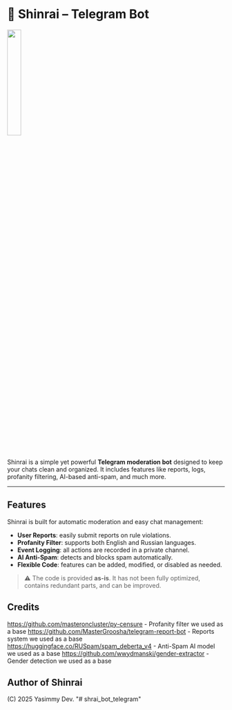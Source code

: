 # 💜 Shinrai – Telegram Bot
<img src="https://camo.githubusercontent.com/db948803683d166254fd52107b45e7bb9d670a19daf933a4d327944cb6aa0b13/68747470733a2f2f692e6962622e636f2f6e7037597078502f46697265666c792d62616e6e65722d666f722d626f742d546578742d532d482d492d4e2d522d412d492d3530383632362e6a7067" width="25%" align="center" />


Shinrai is a simple yet powerful **Telegram moderation bot** designed to keep your chats clean and organized. It includes features like reports, logs, profanity filtering, AI-based anti-spam, and much more.

---

## Features
Shinrai is built for automatic moderation and easy chat management:

- **User Reports**: easily submit reports on rule violations.
- **Profanity Filter**: supports both English and Russian languages.
- **Event Logging**: all actions are recorded in a private channel.
- **AI Anti-Spam**: detects and blocks spam automatically.
- **Flexible Code**: features can be added, modified, or disabled as needed.

> ⚠️ The code is provided **as-is**. It has not been fully optimized, contains redundant parts, and can be improved.


## Credits
https://github.com/masteroncluster/py-censure - Profanity filter we used as a base
https://github.com/MasterGroosha/telegram-report-bot - Reports system we used as a base
https://huggingface.co/RUSpam/spam_deberta_v4 - Anti-Spam AI model we used as a base
https://github.com/wwydmanski/gender-extractor - Gender detection we used as a base

## Author of Shinrai

(C) 2025 Yasimmy Dev.
"# shrai_bot_telegram" 
